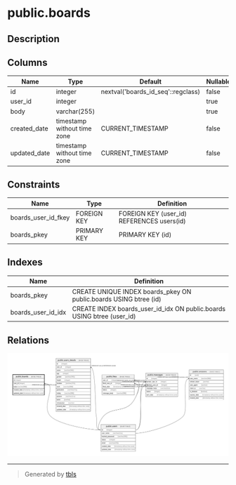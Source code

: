 # public.boards

## Description

## Columns

| Name | Type | Default | Nullable | Children | Parents | Comment |
| ---- | ---- | ------- | -------- | -------- | ------- | ------- |
| id | integer | nextval('boards_id_seq'::regclass) | false |  |  |  |
| user_id | integer |  | true |  | [public.users](public.users.md) |  |
| body | varchar(255) |  | true |  |  |  |
| created_date | timestamp without time zone | CURRENT_TIMESTAMP | false |  |  |  |
| updated_date | timestamp without time zone | CURRENT_TIMESTAMP | false |  |  |  |

## Constraints

| Name | Type | Definition |
| ---- | ---- | ---------- |
| boards_user_id_fkey | FOREIGN KEY | FOREIGN KEY (user_id) REFERENCES users(id) |
| boards_pkey | PRIMARY KEY | PRIMARY KEY (id) |

## Indexes

| Name | Definition |
| ---- | ---------- |
| boards_pkey | CREATE UNIQUE INDEX boards_pkey ON public.boards USING btree (id) |
| boards_user_id_idx | CREATE INDEX boards_user_id_idx ON public.boards USING btree (user_id) |

## Relations

![er](public.boards.svg)

---

> Generated by [tbls](https://github.com/k1LoW/tbls)
